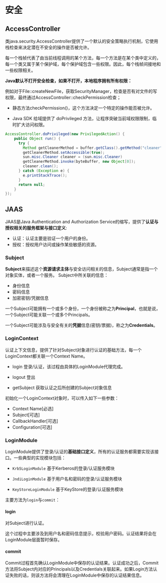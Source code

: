 # 安全

## AccessController

 类java.security.AccessController提供了一个默认的安全策略执行机制，它使用栈检查来决定潜在不安全的操作是否被允许。

每一个栈帧代表了由当前线程调用的某个方法，每一个方法是在某个类中定义的，每一个类又属于某个保护域，每个保护域包含一些权限。因此，每个栈帧间接地和一些权限相关。

**Java默认不打开安全检查，如果不打开，本地程序拥有所有权限：**

例如对于File::createNewFile，获取SecurityManager，检查是否有对文件的写权限，最终通过AccessController::checkPermission检查；

- 静态方法checkPermission()，这个方法决定一个特定的操作能否被允许。

- Java SDK 给域提供了 doPrivileged 方法，让程序突破当前域权限限制，临时扩大访问权限。

```java
AccessController.doPrivileged(new PrivilegedAction() {
    public Object run() {
      try {
        Method getCleanerMethod = buffer.getClass().getMethod("cleaner", new Class[0]);
        getCleanerMethod.setAccessible(true);
        sun.misc.Cleaner cleaner = (sun.misc.Cleaner)
        getCleanerMethod.invoke(byteBuffer, new Object[0]);
        cleaner.clean();
      } catch (Exception e) {
        e.printStackTrace();
      }
      return null;
    }
});
```



## JAAS

JAAS是Java Authentication and Authorization Service的缩写，提供了**认证与授权相关的服务框架与接口定义**:

- 认证：认证主要是验证一个用户的身份。
- 授权：授权用户访问或操作某些敏感的资源。

### Subject

**Subject**来描述这个**资源请求主体**与安全访问相关的信息，Subject通常是指一个对象实体，或者一个服务。
Subject中所关联的信息：

- 身份信息
- 密码信息
- 加密密钥/凭据信息

一个Subject可能拥有一个或多个身份，一个身份被称之为**Principal**，也就是说，一个Subject可能关联一个或多个Principals。

一个Subject可能涉及与安全有关的**凭据**信息(密钥/票据)，称之为**Credentials**。

### LoginContext

认证上下文信息，提供了针对Subject对象进行认证的基础方法，每一个LoginContext都关联一个Context Name。

- login 登录/认证，该过程由具体的LoginModule代理完成。

- logout 登出

- getSubject 获取认证之后所创建的Subject对象信息

初始化一个LoginContext对象时，可以传入如下一些参数：

- Context Name[必选]
- Subject[可选]
- CallbackHandler[可选]
- Configuration[可选]

### LoginModule

LoginModule提供了登录/认证的**基础接口定义**，所有的认证服务都需要实现该接口。一些典型的实现模块包括：

- `Krb5LoginModule` 基于Kerberos的登录/认证服务模块

- `JndiLoginModule` 基于用户名和密码的登录/认证服务模块

- `KeyStoreLoginModule` 基于KeyStore的登录/认证服务模块

主要方法为`login`与`commit`：

#### login

对Subject进行认证。

这个过程中主要涉及到用户名和密码信息提示，校验用户密码。认证结果将会在LoginModule层面暂时保存。

#### commit

Commit过程首先确认LoginModule中保存的认证结果。认证成功之后，Commit方法将Subject内对应的Principals以及Credentials关联起来。如果Login方法认证失败的话，则该方法将会清理在LoginModule中保存的认证结果信息。

